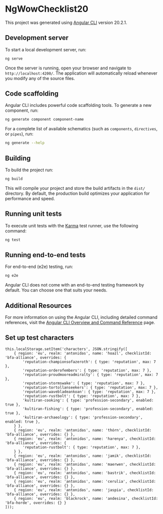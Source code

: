 # NgWowChecklist20

This project was generated using [Angular CLI](https://github.com/angular/angular-cli) version 20.2.1.

## Development server

To start a local development server, run:

```bash
ng serve
```

Once the server is running, open your browser and navigate to `http://localhost:4200/`. The application will automatically reload whenever you modify any of the source files.

## Code scaffolding

Angular CLI includes powerful code scaffolding tools. To generate a new component, run:

```bash
ng generate component component-name
```

For a complete list of available schematics (such as `components`, `directives`, or `pipes`), run:

```bash
ng generate --help
```

## Building

To build the project run:

```bash
ng build
```

This will compile your project and store the build artifacts in the `dist/` directory. By default, the production build optimizes your application for performance and speed.

## Running unit tests

To execute unit tests with the [Karma](https://karma-runner.github.io) test runner, use the following command:

```bash
ng test
```

## Running end-to-end tests

For end-to-end (e2e) testing, run:

```bash
ng e2e
```

Angular CLI does not come with an end-to-end testing framework by default. You can choose one that suits your needs.

## Additional Resources

For more information on using the Angular CLI, including detailed command references, visit the [Angular CLI Overview and Command Reference](https://angular.dev/tools/cli) page.

## Set up test characters

```
this.localStorage.setItem('characters', JSON.stringify([
    { region: 'eu', realm: 'antonidas', name: 'hoazl', checklistId: 'bfa-alliance', overrides: {
        'reputation-championsofazeroth': { type: 'reputation', max: 7 },
        'reputation-orderofembers': { type: 'reputation', max: 7 },
        'reputation-proudmooreadmiralty': { type: 'reputation', max: 7 },
        'reputation-stormswake': { type: 'reputation', max: 7 },
        'reputation-tortollanseekers': { type: 'reputation', max: 7 },
        'reputation-wavebladeankoan': { type: 'reputation', max: 7 },
        'reputation-rustbolt': { type: 'reputation', max: 7 },
        'kultiran-cooking': { type: 'profession-secondary', enabled: true },
        'kultiran-fishing': { type: 'profession-secondary', enabled: true },
        'kultiran-archaeology': { type: 'profession-secondary', enabled: true },
    } },
    { region: 'eu', realm: 'antonidas', name: 'thórn', checklistId: 'bfa-alliance', overrides: {} },
    { region: 'eu', realm: 'antonidas', name: 'harenya', checklistId: 'bfa-alliance', overrides: {
        'reputation-rustbolt': { type: 'reputation', max: 7 },
    } },
    { region: 'eu', realm: 'antonidas', name: 'jamik', checklistId: 'bfa-alliance', overrides: {} },
    { region: 'eu', realm: 'antonidas', name: 'maerwen', checklistId: 'bfa-alliance', overrides: {} },
    { region: 'eu', realm: 'antonidas', name: 'bastrik', checklistId: 'bfa-alliance', overrides: {} },
    { region: 'eu', realm: 'antonidas', name: 'cerulia', checklistId: 'bfa-alliance', overrides: {} },
    { region: 'eu', realm: 'antonidas', name: 'jaspia', checklistId: 'bfa-alliance', overrides: {} },
    { region: 'eu', realm: 'blackrock', name: 'andesina', checklistId: 'bfa-horde', overrides: {} }
]));
```